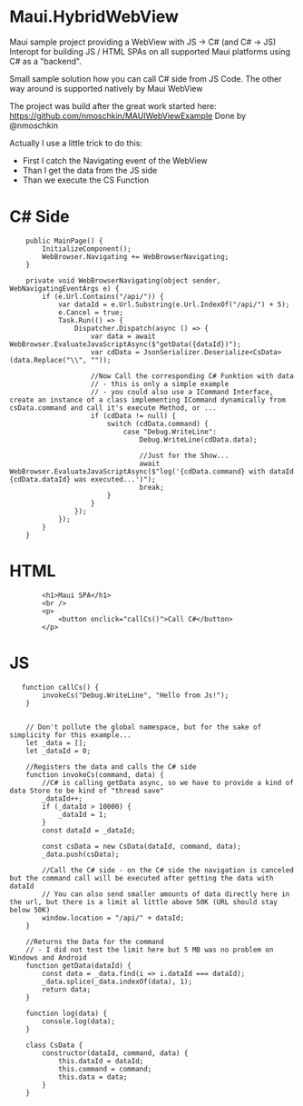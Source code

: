 # Maui.HybridWebView
Maui sample project providing a WebView with JS -> C# (and C# -> JS) Interopt for building JS / HTML SPAs on all supported Maui platforms using C# as a "backend".

Small sample solution how you can call C# side from JS Code.
The other way around is supported natively by Maui WebView

The project was build after the great work started here:
https://github.com/nmoschkin/MAUIWebViewExample
Done by @nmoschkin 

Actually I use a little trick to do this:

- First I catch the Navigating event of the WebView
- Than I get the data from the JS side
- Than we execute the CS Function


# C# Side

        public MainPage() {
            InitializeComponent();
            WebBrowser.Navigating += WebBrowserNavigating;
        }

        private void WebBrowserNavigating(object sender, WebNavigatingEventArgs e) {
            if (e.Url.Contains("/api/")) {
                var dataId = e.Url.Substring(e.Url.IndexOf("/api/") + 5);
                e.Cancel = true;
                Task.Run(() => {
                    Dispatcher.Dispatch(async () => {
                        var data = await WebBrowser.EvaluateJavaScriptAsync($"getData({dataId})");
                        var cdData = JsonSerializer.Deserialize<CsData>(data.Replace("\\", ""));

                        //Now Call the corresponding C# Funktion with data
                        // - this is only a simple example
                        // - you could also use a ICommand Interface, create an instance of a class implementing ICommand dynamically from csData.command and call it's execute Method, or ...
                        if (cdData != null) {
                            switch (cdData.command) {
                                case "Debug.WriteLine":
                                    Debug.WriteLine(cdData.data);

                                    //Just for the Show...
                                    await WebBrowser.EvaluateJavaScriptAsync($"log('{cdData.command} with dataId {cdData.dataId} was executed...')");
                                    break;
                            }
                        }
                    });
                });
            }
        }

# HTML

            <h1>Maui SPA</h1>
            <br />
            <p>
                <button onclick="callCs()">Call C#</button>
            </p>

# JS

       function callCs() {
            invokeCs("Debug.WriteLine", "Hello from Js!");
        }


        // Don't pollute the global namespace, but for the sake of simplicity for this example...
        let _data = [];
        let _dataId = 0;

        //Registers the data and calls the C# side
        function invokeCs(command, data) {
            //C# is calling getData async, so we have to provide a kind of data Store to be kind of "thread save"
            _dataId++;
            if (_dataId > 10000) {
                _dataId = 1;
            }
            const dataId = _dataId;

            const csData = new CsData(dataId, command, data);
            _data.push(csData);

            //Call the C# side - on the C# side the navigation is canceled but the command call will be executed after getting the data with dataId
            // You can also send smaller amounts of data directly here in the url, but there is a limit al little above 50K (URL should stay below 50K)
            window.location = "/api/" + dataId;
        }

        //Returns the Data for the command
        // - I did not test the limit here but 5 MB was no problem on Windows and Android
        function getData(dataId) {
            const data = _data.find(i => i.dataId === dataId);
            _data.splice(_data.indexOf(data), 1);
            return data;
        }

        function log(data) {
            console.log(data);
        }

        class CsData {
            constructor(dataId, command, data) {
                this.dataId = dataId;
                this.command = command;
                this.data = data;
            }
        }

